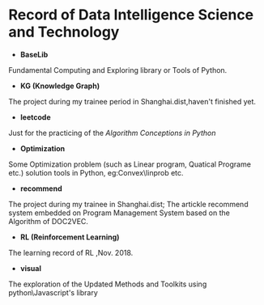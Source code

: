# Record of Data Intelligence Science and Technology

- **BaseLib**

Fundamental Computing and Exploring library or Tools of Python.
- **KG (Knowledge Graph)**

The project during my trainee period in Shanghai.dist,haven't finished yet.
- **leetcode**

Just for the practicing of the *Algorithm  Conceptions in Python*
- **Optimization**

Some Optimization problem (such as Linear program, Quatical Programe etc.) solution tools in Python, eg:Convex\linprob etc.
- **recommend**

The project during my trainee in Shanghai.dist; The artickle recommend system embedded on Program Management System based on the Algorithm of DOC2VEC.
- **RL (Reinforcement Learning)**

The learning record of RL ,Nov. 2018.
- **visual**

The exploration of the Updated Methods and Toolkits using python\Javascript's library 
